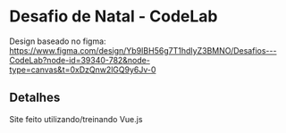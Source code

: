 # Desafio de Natal - CodeLab

Design baseado no figma: https://www.figma.com/design/Yb9IBH56g7T1hdIyZ3BMNO/Desafios---CodeLab?node-id=39340-782&node-type=canvas&t=0xDzQnw2lGQ9y6Jv-0

## Detalhes

Site feito utilizando/treinando Vue.js 
